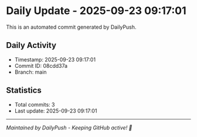 # Daily Update - 2025-09-23 09:17:01

This is an automated commit generated by DailyPush.

## Daily Activity
- Timestamp: 2025-09-23 09:17:01
- Commit ID: 08cdd37a
- Branch: main

## Statistics
- Total commits: 3
- Last update: 2025-09-23 09:17:01

---
*Maintained by DailyPush - Keeping GitHub active! 🚀*
